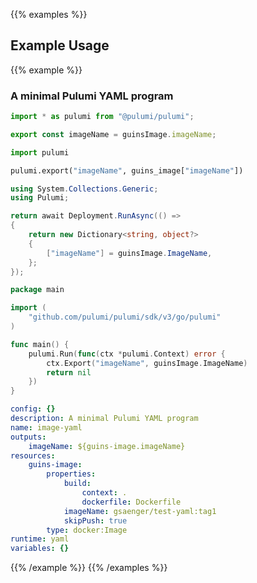 {{% examples %}}
## Example Usage
{{% example %}}
### A minimal Pulumi YAML program

```typescript
import * as pulumi from "@pulumi/pulumi";

export const imageName = guinsImage.imageName;
```
```python
import pulumi

pulumi.export("imageName", guins_image["imageName"])
```
```csharp
using System.Collections.Generic;
using Pulumi;

return await Deployment.RunAsync(() => 
{
    return new Dictionary<string, object?>
    {
        ["imageName"] = guinsImage.ImageName,
    };
});

```
```go
package main

import (
	"github.com/pulumi/pulumi/sdk/v3/go/pulumi"
)

func main() {
	pulumi.Run(func(ctx *pulumi.Context) error {
		ctx.Export("imageName", guinsImage.ImageName)
		return nil
	})
}
```
```yaml
config: {}
description: A minimal Pulumi YAML program
name: image-yaml
outputs:
    imageName: ${guins-image.imageName}
resources:
    guins-image:
        properties:
            build:
                context: .
                dockerfile: Dockerfile
            imageName: gsaenger/test-yaml:tag1
            skipPush: true
        type: docker:Image
runtime: yaml
variables: {}
```
{{% /example %}}
{{% /examples %}}
